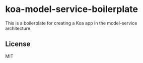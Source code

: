 # koa-model-service-boilerplate

This is a boilerplate for creating a Koa app in the model-service architecture.

## License

MIT
